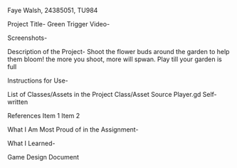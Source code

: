 Faye Walsh, 24385051, TU984

Project Title- Green Trigger Video-

Screenshots-

Description of the Project- Shoot the flower buds around the garden to help them bloom! the more you shoot, more will spwan. Play till your garden is full

Instructions for Use-

List of Classes/Assets in the Project Class/Asset Source Player.gd Self-written

References Item 1 Item 2

What I Am Most Proud of in the Assignment-

What I Learned-

Game Design Document
